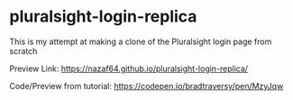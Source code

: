 # pluralsight-login-replica

This is my attempt at making a clone of the Pluralsight login page from scratch

Preview Link: https://nazaf64.github.io/pluralsight-login-replica/

Code/Preview from tutorial:
https://codepen.io/bradtraversy/pen/MzyJqw